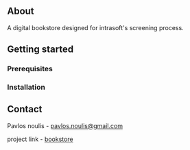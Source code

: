 ## About

A digital bookstore designed for intrasoft's screening process.

## Getting started

### Prerequisites


### Installation


## Contact

Pavlos noulis - pavlos.noulis@gmail.com

project link - [bookstore](https://github.com/pnoulis/bookstore)
